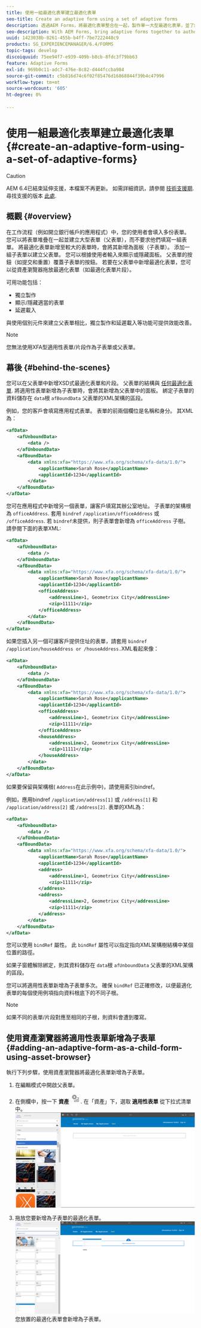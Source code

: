 ```yaml
---
title: 使用一組最適化表單建立最適化表單
seo-title: Create an adaptive form using a set of adaptive forms
description: 透過AEM Forms，將最適化表單整合在一起，製作單一大型最適化表單，並了解其功能。
seo-description: With AEM Forms, bring adaptive forms together to author a single large adaptive form, and understand its features.
uuid: 1423038b-8261-455b-b4ff-7be7222448c9
products: SG_EXPERIENCEMANAGER/6.4/FORMS
topic-tags: develop
discoiquuid: 75ee94f7-e939-409b-b8cb-8fdc3f79bb63
feature: Adaptive Forms
exl-id: 969b0c11-adc7-476e-8c82-d444fccba984
source-git-commit: c5b816d74c6f02f85476d16868844f39b4c47996
workflow-type: tm+mt
source-wordcount: '605'
ht-degree: 0%

---
```


# 使用一組最適化表單建立最適化表單 {#create-an-adaptive-form-using-a-set-of-adaptive-forms}

>[!CAUTION]
>
>AEM 6.4已結束延伸支援，本檔案不再更新。 如需詳細資訊，請參閱 [技術支援期](https://helpx.adobe.com//tw/support/programs/eol-matrix.html). 尋找支援的版本 [此處](https://experienceleague.adobe.com/docs/).

## 概觀 {#overview}

在工作流程（例如開立銀行帳戶的應用程式）中，您的使用者會填入多份表單。 您可以將表單堆疊在一起並建立大型表單（父表單），而不要求他們填寫一組表單。 將最適化表單新增至較大的表單時，會將其新增為面板（子表單）。 添加一組子表單以建立父表單。 您可以根據使用者輸入來顯示或隱藏面板。 父表單的按鈕（如提交和重置）覆蓋子表單的按鈕。 若要在父表單中新增最適化表單，您可以從資產瀏覽器拖放最適化表單（如最適化表單片段）。

可用功能包括：

* 獨立製作
* 顯示/隱藏適當的表單
* 延遲載入

與使用個別元件來建立父表單相比，獨立製作和延遲載入等功能可提供效能改善。

>[!NOTE]
>
>您無法使用XFA型適用性表單/片段作為子表單或父表單。

## 幕後 {#behind-the-scenes}

您可以在父表單中新增XSD式最適化表單和片段。 父表單的結構與 [任何最適化表單](/help/forms/using/prepopulate-adaptive-form-fields.md). 將適用性表單新增為子表單時，會將其新增為父表單中的面板。 綁定子表單的資料儲存在 `data`根 `afBoundData` 父表單的XML架構的區段。

例如，您的客戶會填寫應用程式表單。 表單的前兩個欄位是名稱和身分。 其XML為：

```xml
<afData>
    <afUnboundData>
        <data />
    </afUnboundData>
    <afBoundData>
        <data xmlns:xfa="https://www.xfa.org/schema/xfa-data/1.0/">
            <applicantName>Sarah Rose</applicantName>
            <applicantId>1234</applicantId>
        </data>
    </afBoundData>
</afData>
```

您可在應用程式中新增另一個表單，讓客戶填寫其辦公室地址。 子表單的架構根為 `officeAddress`. 套用 `bindref` `/application/officeAddress` 或 `/officeAddress`. 若 `bindref`未提供，則子表單會新增為 `officeAddress` 子樹。 請參閱下面的表單XML:

```xml
<afData>
    <afUnboundData>
        <data />
    </afUnboundData>
    <afBoundData>
        <data xmlns:xfa="https://www.xfa.org/schema/xfa-data/1.0/">
            <applicantName>Sarah Rose</applicantName>
            <applicantId>1234</applicantId>
            <officeAddress>
                <addressLine>1, Geometrixx City</addressLine>
                <zip>11111</zip>
            </officeAddress>
        </data>
    </afBoundData>
</afData>
```

如果您插入另一個可讓客戶提供住址的表單，請套用 `bindref` `/application/houseAddress or /houseAddress.`XML看起來像：

```xml
<afData>
    <afUnboundData>
        <data />
    </afUnboundData>
    <afBoundData>
        <data xmlns:xfa="https://www.xfa.org/schema/xfa-data/1.0/">
            <applicantName>Sarah Rose</applicantName>
            <applicantId>1234</applicantId>
            <officeAddress>
                <addressLine>1, Geometrixx City</addressLine>
                <zip>11111</zip>
            </officeAddress>
            <houseAddress>
                <addressLine>2, Geometrixx City</addressLine>
                <zip>11111</zip>
            </houseAddress>
        </data>
    </afBoundData>
</afData>
```

如果要保留與架構根( `Address`在此示例中)，請使用索引bindref。

例如，應用bindref `/application/address[1]` 或 `/address[1]` 和 `/application/address[2]` 或 `/address[2]`. 表單的XML為：

```xml
<afData>
    <afUnboundData>
        <data />
    </afUnboundData>
    <afBoundData>
        <data xmlns:xfa="https://www.xfa.org/schema/xfa-data/1.0/">
            <applicantName>Sarah Rose</applicantName>
            <applicantId>1234</applicantId>
            <address>
                <addressLine>1, Geometrixx City</addressLine>
                <zip>11111</zip>
            </address>
            <address>
                <addressLine>2, Geometrixx City</addressLine>
                <zip>11111</zip>
            </address>
        </data>
    </afBoundData>
</afData>
```

您可以使用 `bindRef` 屬性。 此 `bindRef` 屬性可以指定指向XML架構樹結構中某個位置的路徑。

如果子窗體解除綁定，則其資料儲存在 `data`根 `afUnboundData` 父表單的XML架構的區段。

您可以將適用性表單新增為子表單多次。 確保 `bindRef` 已正確修改，以便最適化表單的每個使用例項指向資料根底下的不同子根。

>[!NOTE]
>
>如果不同的表單/片段對應至相同的子根，則資料會遭到覆寫。

## 使用資產瀏覽器將適用性表單新增為子表單 {#adding-an-adaptive-form-as-a-child-form-using-asset-browser}

執行下列步驟，使用資產瀏覽器將最適化表單新增為子表單。

1. 在編輯模式中開啟父表單。
1. 在側欄中，按一下 **資產** ![assets-browser](assets/assets-browser.png). 在「資產」下，選取 **適用性表單** 從下拉式清單中。
   [ ![在「資產」下選取最適化表單](assets/asset.png)](assets/asset-1.png)

1. 拖放您要新增為子表單的最適化表單。
   [ ![拖放網站中的最適化表單](assets/drag-drop.png)](assets/drag-drop-1.png)您放置的最適化表單會新增為子表單。

